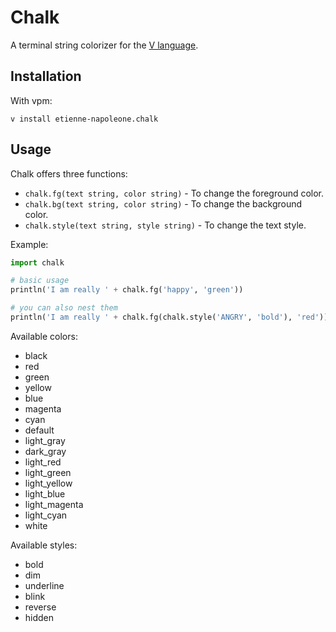 # Chalk

A terminal string colorizer for the [V language](https://vlang.io).


## Installation

With vpm:
```
v install etienne-napoleone.chalk
```

## Usage

Chalk offers three functions:
- `chalk.fg(text string, color string)` - To change the foreground color.
- `chalk.bg(text string, color string)` - To change the background color.
- `chalk.style(text string, style string)` - To change the text style.

Example:

```python
import chalk

# basic usage
println('I am really ' + chalk.fg('happy', 'green'))

# you can also nest them
println('I am really ' + chalk.fg(chalk.style('ANGRY', 'bold'), 'red'))
```

Available colors:
- black
- red
- green
- yellow
- blue
- magenta
- cyan
- default
- light_gray
- dark_gray
- light_red
- light_green
- light_yellow
- light_blue
- light_magenta
- light_cyan
- white

Available styles:
- bold
- dim
- underline
- blink
- reverse
- hidden
